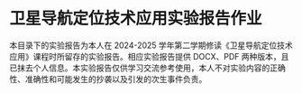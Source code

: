 # 卫星导航定位技术应用实验报告作业

本目录下的实验报告为本人在 2024-2025 学年第二学期修读《卫星导航定位技术应用》课程时所留存的实验报告。相应实验报告提供 DOCX、PDF 两种版本，且已抹去个人信息。本实验报告仅供学习交流参考使用，本人不对实验内容的正确性、准确性和可能发生的抄袭以及引发的次生事件负责。
